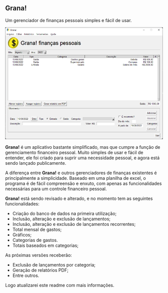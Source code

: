 ## **Grana!** 
Um gerenciador de finanças pessoais simples e fácil de usar.

![](grana.png)

**Grana!** é um aplicativo bastante simplificado, mas que cumpre a função de gerenciamento financeiro pessoal. Muito simples de usar e fácil de entender, ele foi criado para suprir uma necessidade pessoal, e agora está sendo lançado publicamente.

A diferença entre **Grana!** e outros gerenciadores de finanças existentes é principalmente a simplicidade. Baseado em uma planilha de excel, o programa é de fácil compreensão e enxuto, com apenas as funcionalidades necessárias para um controle financeiro pessoal.

**Grana!** está sendo revisado e alterado, e no momento tem as seguintes funcionalidades:

- Criação do banco de dados na primeira utilização;
- Inclusão, alteração e exclusão de lançamentos;
- Inclusão, alteração e exclusão de lançamentos recorrentes;
- Total mensal de gastos;
- Gráficos;
- Categorias de gastos.
- Totais baseados em categorias;

As próximas versões receberão:

- Exclusão de lançamentos por categoria;
- Geração de relatórios PDF;
- Entre outros.

Logo atualizarei este readme com mais informações.
